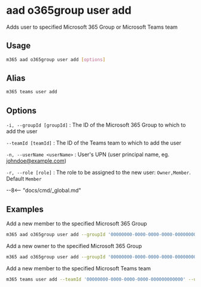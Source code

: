 # aad o365group user add

Adds user to specified Microsoft 365 Group or Microsoft Teams team

## Usage

```sh
m365 aad o365group user add [options]
```

## Alias

```sh
m365 teams user add
```

## Options

`-i, --groupId [groupId]`
: The ID of the Microsoft 365 Group to which to add the user

`--teamId [teamId]`
: The ID of the Teams team to which to add the user

`-n, --userName <userName>`
: User's UPN (user principal name, eg. johndoe@example.com)

`-r, --role [role]`
: The role to be assigned to the new user: `Owner,Member`. Default `Member`

--8<-- "docs/cmd/_global.md"

## Examples

Add a new member to the specified Microsoft 365 Group

```sh
m365 aad o365group user add --groupId '00000000-0000-0000-0000-000000000000' --userName 'anne.matthews@contoso.onmicrosoft.com'
```

Add a new owner to the specified Microsoft 365 Group

```sh
m365 aad o365group user add --groupId '00000000-0000-0000-0000-000000000000' --userName 'anne.matthews@contoso.onmicrosoft.com' --role Owner
```

Add a new member to the specified Microsoft Teams team

```sh
m365 teams user add --teamId '00000000-0000-0000-0000-000000000000' --userName 'anne.matthews@contoso.onmicrosoft.com'
```